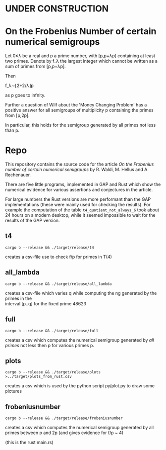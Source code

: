 # UNDER CONSTRUCTION

# On the Frobenius Number of certain numerical semigroups

Let 0≤λ be a real and p a prime number, 
with  [p,p+λp]  containing at least two primes. 
Denote by  f_λ the largest integer which 
cannot be written as a sum of primes from  [p,p+λp]. 

Then 

f_λ∼⌊2+2/λ⌋p 

as p  goes to infnity.

Further a question of Wilf about 
the 'Money Changing Problem' has a 
positive answer for all semigroups of 
multiplicity  p  containing the primes 
from [p,2p]. 

In particular, this holds for the 
semigroup generated by all primes not less than p.

# Repo

This repository contains the source code for the 
article *On the Frobenius number of certain numerical semigroups* 
by R. Waldi, M. Hellus and A. Rechenauer.

There are five little programs, implemented in GAP and Rust
which show the numerical evidence for various assertions
and conjectures in the article. 

For large numbers the Rust versions are more performant than the
GAP implementations (these were mainly used for checking the results). 
For example the computation of the table 
```t4_quotient_not_always_6```
took about 24 hours on a modern desktop, while it seemed impossible
to wait for the results of the GAP version.

## t4
```
cargo b --release && ./target/release/t4
```
creates a csv-file use to check f/p for primes in T(4)

## all_lambda
```
cargo b --release && ./target/release/all_lambda
```
creates a csv-file which varies q while
computing the ng generated by the primes in the  
interval [p..q] for the fixed prime 48623

## full
```
cargo b --release && ./target/release/full
```
creates a csv which computes the numerical
semigroup generated by *all primes* not less then
p for various primes p.

## plots
```
cargo b --release && ./target/release/plots >../target/plots_from_rust.csv
```
creates a csv which is used by the 
python script py/plot.py to draw some pictures

## frobeniusnumber
```
cargo b --release && ./target/release/frobeniusnumber
```
creates a csv which computes the numerical
semigroup generated by all primes between 
p and 2p (and gives evidence for f/p ~ 4)

(this is the rust main.rs)
